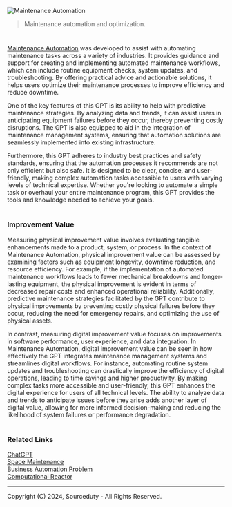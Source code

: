 ![Maintenance Automation](https://github.com/user-attachments/assets/02e68494-76a9-4f3e-b38d-e4b29bdd3da6)

> Maintenance automation and optimization.

#

[Maintenance Automation](https://chatgpt.com/g/g-aYndjM4kw-maintenance-automation) was developed to assist with automating maintenance tasks across a variety of industries. It provides guidance and support for creating and implementing automated maintenance workflows, which can include routine equipment checks, system updates, and troubleshooting. By offering practical advice and actionable solutions, it helps users optimize their maintenance processes to improve efficiency and reduce downtime.

One of the key features of this GPT is its ability to help with predictive maintenance strategies. By analyzing data and trends, it can assist users in anticipating equipment failures before they occur, thereby preventing costly disruptions. The GPT is also equipped to aid in the integration of maintenance management systems, ensuring that automation solutions are seamlessly implemented into existing infrastructure.

Furthermore, this GPT adheres to industry best practices and safety standards, ensuring that the automation processes it recommends are not only efficient but also safe. It is designed to be clear, concise, and user-friendly, making complex automation tasks accessible to users with varying levels of technical expertise. Whether you're looking to automate a simple task or overhaul your entire maintenance program, this GPT provides the tools and knowledge needed to achieve your goals.

#
### Improvement Value

Measuring physical improvement value involves evaluating tangible enhancements made to a product, system, or process. In the context of Maintenance Automation, physical improvement value can be assessed by examining factors such as equipment longevity, downtime reduction, and resource efficiency. For example, if the implementation of automated maintenance workflows leads to fewer mechanical breakdowns and longer-lasting equipment, the physical improvement is evident in terms of decreased repair costs and enhanced operational reliability. Additionally, predictive maintenance strategies facilitated by the GPT contribute to physical improvements by preventing costly physical failures before they occur, reducing the need for emergency repairs, and optimizing the use of physical assets.

In contrast, measuring digital improvement value focuses on improvements in software performance, user experience, and data integration. In Maintenance Automation, digital improvement value can be seen in how effectively the GPT integrates maintenance management systems and streamlines digital workflows. For instance, automating routine system updates and troubleshooting can drastically improve the efficiency of digital operations, leading to time savings and higher productivity. By making complex tasks more accessible and user-friendly, this GPT enhances the digital experience for users of all technical levels. The ability to analyze data and trends to anticipate issues before they arise adds another layer of digital value, allowing for more informed decision-making and reducing the likelihood of system failures or performance degradation.

#
### Related Links

[ChatGPT](https://github.com/sourceduty/ChatGPT)
<br>
[Space Maintenance](https://github.com/sourceduty/Space_Maintenance)
<br>
[Business Automation Problem](https://github.com/sourceduty/Business_Automation_Problem)
<br>
[Computational Reactor](https://github.com/sourceduty/Computational_Reactor)

***
Copyright (C) 2024, Sourceduty - All Rights Reserved.

